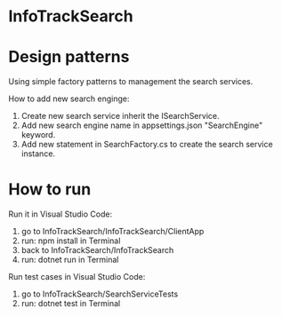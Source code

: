 # InfoTrackSearch
 
# Design patterns
Using simple factory patterns to management the search services.

How to add new search enginge:
1. Create new search service inherit the ISearchService.
2. Add new search engine name in appsettings.json "SearchEngine" keyword.
3. Add new statement in SearchFactory.cs to create the search service instance.

# How to run
Run it in Visual Studio Code:
1. go to InfoTrackSearch/InfoTrackSearch/ClientApp
2. run: npm install in Terminal
3. back to InfoTrackSearch/InfoTrackSearch
4. run: dotnet run in Terminal

Run test cases in Visual Studio Code:
1. go to InfoTrackSearch/SearchServiceTests
2. run: dotnet test in Terminal
